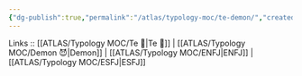 ```yaml
---
{"dg-publish":true,"permalink":"/atlas/typology-moc/te-demon/","created":"","updated":""}
---
```


Links :: [[ATLAS/Typology MOC/Te 🏹\|Te 🏹]] | [[ATLAS/Typology MOC/Demon 😈\|Demon]] | [[ATLAS/Typology MOC/ENFJ\|ENFJ]] | [[ATLAS/Typology MOC/ESFJ\|ESFJ]]
